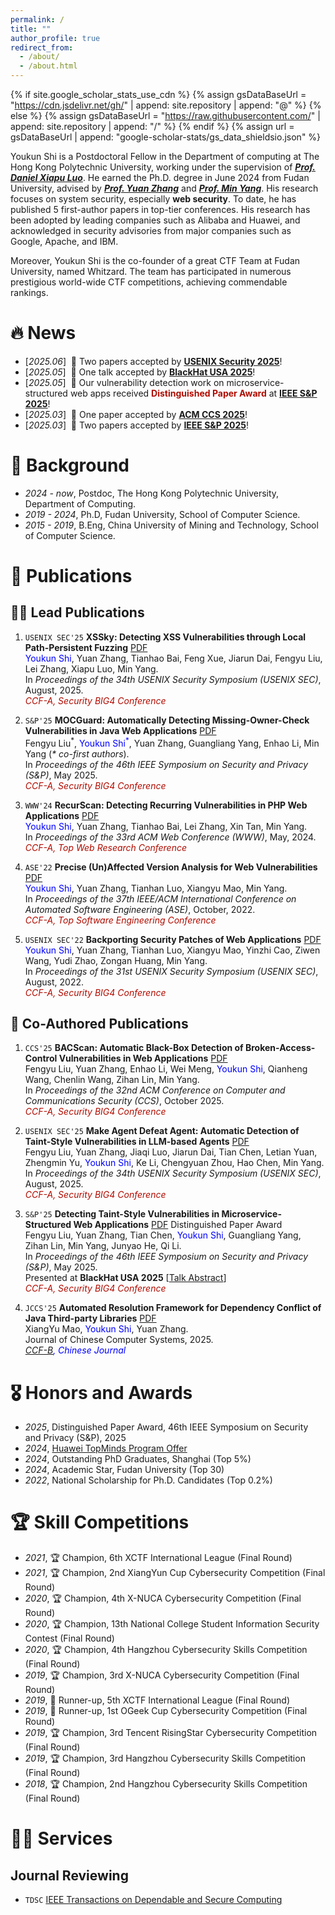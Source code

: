 ```yaml
---
permalink: /
title: ""
author_profile: true
redirect_from: 
  - /about/
  - /about.html
---
```


{% if site.google_scholar_stats_use_cdn %}
{% assign gsDataBaseUrl = "https://cdn.jsdelivr.net/gh/" | append: site.repository | append: "@" %}
{% else %}
{% assign gsDataBaseUrl = "https://raw.githubusercontent.com/" | append: site.repository | append: "/" %}
{% endif %}
{% assign url = gsDataBaseUrl | append: "google-scholar-stats/gs_data_shieldsio.json" %}

<span class='anchor' id='about-me'></span>

Youkun Shi is a Postdoctoral Fellow in the Department of computing at The Hong Kong Polytechnic University, working under the supervision of *[**Prof. Daniel Xiapu Luo**](https://www4.comp.polyu.edu.hk/~csxluo/)*. He earned the Ph.D. degree in June 2024 from Fudan University, advised by *[**Prof. Yuan Zhang**](https://yuanxzhang.github.io/)* and *[**Prof. Min Yang**](https://scholar.google.com/citations?user=UnKf9FIAAAAJ&hl=en)*. His research focuses on system security, especially **web security**. To date, he has published 5 first-author papers in top-tier conferences. His research has been adopted by leading companies such as Alibaba and Huawei, and acknowledged in security advisories from major companies such as Google, Apache, and IBM.

Moreover, Youkun Shi is the co-founder of a great CTF Team at Fudan University, named Whitzard. The team has participated in numerous prestigious world-wide CTF competitions, achieving commendable rankings.

# 🔥 News
- [*2025.06*] &nbsp;🎉 Two papers accepted by [**USENIX Security 2025**](https://www.usenix.org/conference/usenixsecurity25)! 
- [*2025.05*] &nbsp;🎉 One talk accepted by [**BlackHat USA 2025**](https://www.blackhat.com/us-25/)!
- [*2025.05*] &nbsp;🎉 Our vulnerability detection work on microservice-structured web apps received <span style="color:#B00C00">**Distinguished Paper Award**</span> at [**IEEE S&P 2025**](https://sp2025.ieee-security.org/)!
- [*2025.03*] &nbsp;🎉 One paper accepted by [**ACM CCS 2025**](https://www.sigsac.org/ccs/CCS2025/)!
- [*2025.03*] &nbsp;🎉 Two papers accepted by [**IEEE S&P 2025**](https://sp2025.ieee-security.org/)!

# 📖 Background
- *2024 - now*, Postdoc, The Hong Kong Polytechnic University, Department of Computing.
- *2019 - 2024*, Ph.D, Fudan University, School of Computer Science.
- *2015 - 2019*, B.Eng, China University of Mining and Technology, School of Computer Science.

# 📝 Publications 

## 👍🏻 Lead Publications

1. `USENIX SEC'25` **XSSky: Detecting XSS Vulnerabilities through Local Path-Persistent Fuzzing** [<span class="pdf">PDF</span>](/papers/xssky-security25.pdf)     
  <span style="color:blue">Youkun Shi</span>, Yuan Zhang, Tianhao Bai, Feng Xue, Jiarun Dai, Fengyu Liu, Lei Zhang, Xiapu Luo, Min Yang.   
  In *Proceedings of the 34th USENIX Security Symposium (USENIX SEC)*, August, 2025.   
  <span style="color:#B00C00">*CCF-A, Security BIG4 Conference*</span>

1. `S&P'25` **MOCGuard: Automatically Detecting Missing-Owner-Check Vulnerabilities in Java Web Applications** [<span class="pdf">PDF</span>](/papers/mocguard-oakland25.pdf)  
  Fengyu Liu<sup>\*</sup>, <span style="color:blue">Youkun Shi<sup>\*</sup></span>, Yuan Zhang, Guangliang Yang, Enhao Li, Min Yang (*\* co-first authors*).  
  In *Proceedings of the 46th IEEE Symposium on Security and Privacy (S&P)*, May 2025.   
  <span style="color:#B00C00">*CCF-A, Security BIG4 Conference*</span>

1. `WWW'24` **RecurScan: Detecting Recurring Vulnerabilities in PHP Web Applications** [<span class="pdf">PDF</span>](/papers/recurscan-www24.pdf)  
  <span style="color:blue">Youkun Shi</span>, Yuan Zhang, Tianhao Bai, Lei Zhang, Xin Tan, Min Yang.  
  In *Proceedings of the 33rd ACM Web Conference (WWW)*, May, 2024.   
  <span style="color:#B00C00">*CCF-A, Top Web Research Conference*</span>

1. `ASE'22` **Precise (Un)Affected Version Analysis for Web Vulnerabilities** [<span class="pdf">PDF</span>](/papers/afv-ase22.pdf)  
  <span style="color:blue">Youkun Shi</span>, Yuan Zhang, Tianhan Luo, Xiangyu Mao, Min Yang.  
  In *Proceedings of the 37th IEEE/ACM International Conference on Automated Software Engineering (ASE)*, October, 2022.   
  <span style="color:#B00C00">*CCF-A, Top Software Engineering Conference*</span>

1. `USENIX SEC'22` **Backporting Security Patches of Web Applications** [<span class="pdf">PDF</span>](/papers/skyport-security22.pdf)    
  <span style="color:blue">Youkun Shi</span>, Yuan Zhang, Tianhan Luo, Xiangyu Mao, Yinzhi Cao, Ziwen Wang, Yudi Zhao, Zongan Huang, Min Yang.  
  In *Proceedings of the 31st USENIX Security Symposium (USENIX SEC)*, August, 2022.   
  <span style="color:#B00C00">*CCF-A, Security BIG4 Conference*</span>


## 🤝 Co-Authored Publications

1. `CCS'25` **BACScan: Automatic Black-Box Detection of Broken-Access-Control Vulnerabilities in Web Applications** [<span class="pdf">PDF</span>]()   
  Fengyu Liu, Yuan Zhang, Enhao Li, Wei Meng, <span style="color:blue">Youkun Shi</span>, Qianheng Wang, Chenlin Wang, Zihan Lin, Min Yang.  
  In *Proceedings of the 32nd ACM Conference on Computer and Communications Security (CCS)*, October 2025.   
  <span style="color:#B00C00">*CCF-A, Security BIG4 Conference*</span>

1. `USENIX SEC'25` **Make Agent Defeat Agent: Automatic Detection of Taint-Style Vulnerabilities in LLM-based Agents** [<span class="pdf">PDF</span>](/papers/agentfuzz-security25.pdf)  
  Fengyu Liu, Yuan Zhang, Jiaqi Luo, Jiarun Dai, Tian Chen, Letian Yuan, Zhengmin Yu, <span style="color:blue">Youkun Shi</span>, Ke Li, Chengyuan Zhou, Hao Chen, Min Yang.  
  In *Proceedings of the 34th USENIX Security Symposium (USENIX SEC)*, August, 2025.   
  <span style="color:#B00C00">*CCF-A, Security BIG4 Conference*</span>

1. `S&P'25` **Detecting Taint-Style Vulnerabilities in Microservice-Structured Web Applications** [<span class="pdf">PDF</span>](/papers/mscan-oakland25.pdf) <span class="award">Distinguished Paper Award</span>  
  Fengyu Liu, Yuan Zhang, Tian Chen, <span style="color:blue">Youkun Shi</span>, Guangliang Yang, Zihan Lin, Min Yang, Junyao He, Qi Li.  
  In *Proceedings of the 46th IEEE Symposium on Security and Privacy (S&P)*, May 2025.    
  Presented at **BlackHat USA 2025** [[Talk Abstract](https://www.blackhat.com/us-25/briefings/schedule/#detecting-taint-style-vulnerabilities-in-microservice-structured-web-applications-46427)]  
  <span style="color:#B00C00">*CCF-A, Security BIG4 Conference*</span>

1. `JCCS'25` **Automated Resolution Framework for Dependency Conflict of Java Third-party Libraries** [<span class="pdf">PDF</span>](/papers/dcsolver-jccs25.pdf)   
  XiangYu Mao, <span style="color:blue">Youkun Shi</span>, Yuan Zhang.  
  Journal of Chinese Computer Systems, 2025.    
  <span style="color:blue">*[CCF-B](https://www.ccf.org.cn/ccf/contentcore/resource/download?ID=101647), Chinese Journal*</span>


# 🎖 Honors and Awards
- *2025*, Distinguished Paper Award, 46th IEEE Symposium on Security and Privacy (S&P), 2025
- *2024*, [Huawei TopMinds Program Offer](https://career.huawei.com/reccampportal/portal5/topminds.html)
- *2024*, Outstanding PhD Graduates, Shanghai (Top 5%)
- *2024*, Academic Star, Fudan University (Top 30)
- *2022*, National Scholarship for Ph.D. Candidates (Top 0.2%)
<!-- - *2018*, National Scholarship for B.S. Candidates (Top 0.2%) -->
<!-- - *2017*, National Scholarship for B.S. Candidates (Top 0.2%) -->

# 🏆 Skill Competitions
- *2021*, 🏆 Champion, 6th XCTF International League (Final Round)
- *2021*, 🏆 Champion, 2nd XiangYun Cup Cybersecurity Competition (Final Round)
- *2020*, 🏆 Champion, 4th X-NUCA Cybersecurity Competition (Final Round)
- *2020*, 🏆 Champion, 13th National College Student Information Security Contest (Final Round)
- *2020*, 🏆 Champion, 4th Hangzhou Cybersecurity Skills Competition (Final Round)
- *2019*, 🏆 Champion, 3rd X-NUCA Cybersecurity Competition (Final Round)
- *2019*, 🥈 Runner-up, 5th XCTF International League (Final Round)
- *2019*, 🥈 Runner-up, 1st OGeek Cup Cybersecurity Competition (Final Round)
- *2019*, 🏆 Champion, 3rd Tencent RisingStar Cybersecurity Competition (Final Round)
- *2019*, 🏆 Champion, 3rd Hangzhou Cybersecurity Skills Competition (Final Round)
- *2018*, 🏆 Champion, 2nd Hangzhou Cybersecurity Skills Competition (Final Round) 

# 👨‍💻 Services
## Journal Reviewing
- ``TDSC`` [IEEE Transactions on Dependable and Secure Computing](https://ieeexplore.ieee.org/xpl/RecentIssue.jsp?punumber=8858)



